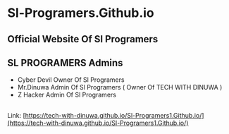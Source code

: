 # Sl-Programers.Github.io

## Official Website Of Sl Programers 

## SL PROGRAMERS Admins

* Cyber Devil Owner Of Sl Programers 
* Mr.Dinuwa Admin Of Sl Programers ( Owner Of TECH WITH DINUWA )
* Z Hacker Admin Of Sl Programers 

##  

 Link: [https://tech-with-dinuwa.github.io/Sl-Programers1.Github.io/](https://tech-with-dinuwa.github.io/Sl-Programers1.Github.io/)
